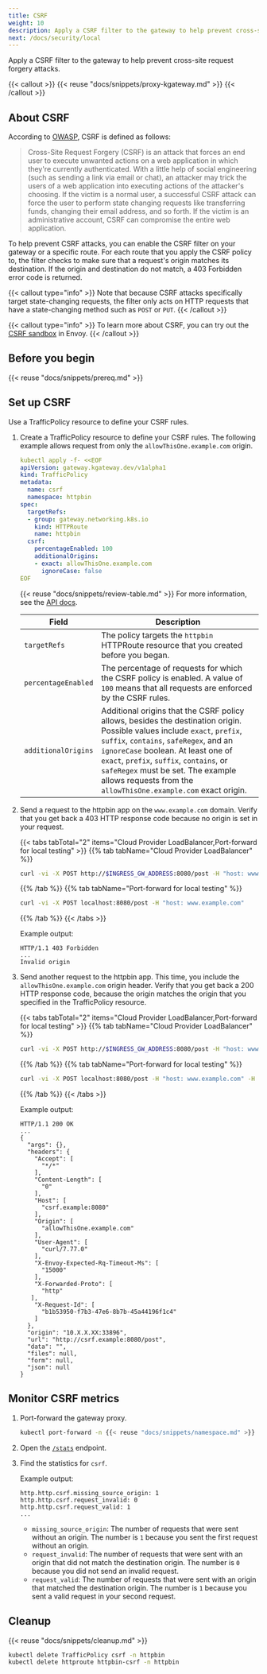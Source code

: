 ```yaml
---
title: CSRF
weight: 10
description: Apply a CSRF filter to the gateway to help prevent cross-site request forgery attacks.
next: /docs/security/local
---
```


Apply a CSRF filter to the gateway to help prevent cross-site request forgery attacks.

{{< callout >}}
{{< reuse "docs/snippets/proxy-kgateway.md" >}}
{{< /callout >}}

## About CSRF

According to [OWASP](https://owasp.org/www-community/attacks/csrf), CSRF is defined as follows:

> Cross-Site Request Forgery (CSRF) is an attack that forces an end user to execute unwanted actions on a web application in which they're currently authenticated. With a little help of social engineering (such as sending a link via email or chat), an attacker may trick the users of a web application into executing actions of the attacker's choosing. If the victim is a normal user, a successful CSRF attack can force the user to perform state changing requests like transferring funds, changing their email address, and so forth. If the victim is an administrative account, CSRF can compromise the entire web application.

To help prevent CSRF attacks, you can enable the CSRF filter on your gateway or a specific route. For each route that you apply the CSRF policy to, the filter checks to make sure that a request's origin matches its destination. If the origin and destination do not match, a 403 Forbidden error code is returned. 

{{< callout type="info" >}}
Note that because CSRF attacks specifically target state-changing requests, the filter only acts on HTTP requests that have a state-changing method such as `POST` or `PUT`.
{{< /callout >}}

{{< callout type="info" >}}
To learn more about CSRF, you can try out the [CSRF sandbox](https://www.envoyproxy.io/docs/envoy/latest/start/sandboxes/csrf) in Envoy. 
{{< /callout >}}

## Before you begin

{{< reuse "docs/snippets/prereq.md" >}}

## Set up CSRF 

Use a TrafficPolicy resource to define your CSRF rules. 

1. Create a TrafficPolicy resource to define your CSRF rules. The following example allows request from only the `allowThisOne.example.com` origin.
   
   ```yaml
   kubectl apply -f- <<EOF
   apiVersion: gateway.kgateway.dev/v1alpha1
   kind: TrafficPolicy
   metadata:
     name: csrf
     namespace: httpbin
   spec:
     targetRefs:
     - group: gateway.networking.k8s.io
       kind: HTTPRoute
       name: httpbin
     csrf:
       percentageEnabled: 100
       additionalOrigins:
       - exact: allowThisOne.example.com
         ignoreCase: false
   EOF
   ```

   {{< reuse "docs/snippets/review-table.md" >}} For more information, see the [API docs](/docs/reference/api/#csrfpolicy).

   | Field | Description |
   |-------|-------------|
   | `targetRefs` | The policy targets the `httpbin` HTTPRoute resource that you created before you began. |
   | `percentageEnabled` | The percentage of requests for which the CSRF policy is enabled. A value of `100` means that all requests are enforced by the CSRF rules. |
   | `additionalOrigins` | Additional origins that the CSRF policy allows, besides the destination origin. Possible values include `exact`, `prefix`, `suffix`, `contains`, `safeRegex`, and an `ignoreCase` boolean. At least one of `exact`, `prefix`, `suffix`, `contains`, or `safeRegex` must be set. The example allows requests from the `allowThisOne.example.com` exact origin. |
   
2. Send a request to the httpbin app on the `www.example.com` domain. Verify that you get back a 403 HTTP response code because no origin is set in your request. 

   {{< tabs tabTotal="2" items="Cloud Provider LoadBalancer,Port-forward for local testing" >}}
   {{% tab tabName="Cloud Provider LoadBalancer" %}}
   ```sh
   curl -vi -X POST http://$INGRESS_GW_ADDRESS:8080/post -H "host: www.example.com:8080"
   ```
   {{% /tab %}}
   {{% tab tabName="Port-forward for local testing" %}}
   ```sh
   curl -vi -X POST localhost:8080/post -H "host: www.example.com"
   ```
   {{% /tab %}}
   {{< /tabs >}}
   
   Example output: 
   
   ```console
   HTTP/1.1 403 Forbidden
   ...
   Invalid origin
   ```

3. Send another request to the httpbin app. This time, you include the `allowThisOne.example.com` origin header. Verify that you get back a 200 HTTP response code, because the origin matches the origin that you specified in the TrafficPolicy resource.
   
   {{< tabs tabTotal="2" items="Cloud Provider LoadBalancer,Port-forward for local testing" >}}
   {{% tab tabName="Cloud Provider LoadBalancer" %}}
   ```sh
   curl -vi -X POST http://$INGRESS_GW_ADDRESS:8080/post -H "host: www.example.com:8080" -H "origin: allowThisOne.example.com"
   ```
   {{% /tab %}}
   {{% tab tabName="Port-forward for local testing" %}}
   ```sh
   curl -vi -X POST localhost:8080/post -H "host: www.example.com" -H "origin: allowThisOne.example.com"
   ```
   {{% /tab %}}
   {{< /tabs >}}   
     
   Example output: 
   ```console
   HTTP/1.1 200 OK
   ...
   {
     "args": {},
     "headers": {
       "Accept": [
         "*/*"
       ],
       "Content-Length": [
         "0"
       ],
       "Host": [
         "csrf.example:8080"
       ],
       "Origin": [
         "allowThisOne.example.com"
       ],
       "User-Agent": [
         "curl/7.77.0"
       ],
       "X-Envoy-Expected-Rq-Timeout-Ms": [
         "15000"
       ],
       "X-Forwarded-Proto": [
         "http"
      ],
       "X-Request-Id": [
         "b1b53950-f7b3-47e6-8b7b-45a44196f1c4"
       ]
     },
     "origin": "10.X.X.XX:33896",
     "url": "http://csrf.example:8080/post",
     "data": "",
     "files": null,
     "form": null,
     "json": null
   }
   ```

## Monitor CSRF metrics

1. Port-forward the gateway proxy. 
   ```sh
   kubectl port-forward -n {{< reuse "docs/snippets/namespace.md" >}} deploy/http 19000
   ```

2. Open the [`/stats`](http://localhost:19000/stats) endpoint. 

3. Find the statistics for `csrf`.
   
   Example output:

   ```console
   http.http.csrf.missing_source_origin: 1
   http.http.csrf.request_invalid: 0
   http.http.csrf.request_valid: 1
   ...
   ```

   * `missing_source_origin`: The number of requests that were sent without an origin. The number is `1` because you sent the first request without an origin.
   * `request_invalid`: The number of requests that were sent with an origin that did not match the destination origin. The number is `0` because you did not send an invalid request.
   * `request_valid`: The number of requests that were sent with an origin that matched the destination origin. The number is `1` because you sent a valid request in your second request.

## Cleanup

{{< reuse "docs/snippets/cleanup.md" >}}

```sh
kubectl delete TrafficPolicy csrf -n httpbin
kubectl delete httproute httpbin-csrf -n httpbin
```